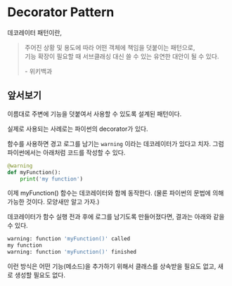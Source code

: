 # Decorator Pattern

데코레이터 패턴이란,

> &#x20;주어진 상황 및 용도에 따라 어떤 객체에 책임을 덧붙이는 패턴으로,\
> 기능 확장이 필요할 때 서브클래싱 대신 쓸 수 있는 유연한 대안이 될 수 있다.
>
> \- 위키백과

## 앞서보기

이름대로 주변에 기능을 덧붙여서 사용할 수 있도록 설계된 패턴이다.

실제로 사용되는 사례로는 파이썬의 decorator가 있다.

함수를 사용하면 경고 로그를 남기는 `warning` 이라는 데코레이터가 있다고 치자. 그럼 파이썬에서는 아래처럼 코드를 작성할 수 있다.

```python
@warning
def myFunction():
    print('my function')
```

이제 myFunction() 함수는 데코레이터와 함께 동작한다.  (물론 파이썬의 문법에 의해 가능한 것이다. 모양새만 알고 가자.)

데코레이터가 함수 실행 전과 후에 로그를 남기도록 만들어졌다면, 결과는 아래와 같을 수 있다.

```python
warning: function 'myFunction()' called
my function
warning: function 'myFunction()' finished
```

이런 방식은 어떤 기능(메소드)을 추가하기 위해서 클래스를 상속받을 필요도 없고, 새로 생성할 필요도 없다.







